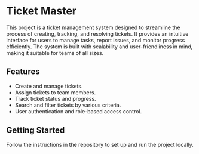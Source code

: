 # Ticket Master

This project is a ticket management system designed to streamline the process of creating, tracking, and resolving tickets. It provides an intuitive interface for users to manage tasks, report issues, and monitor progress efficiently. The system is built with scalability and user-friendliness in mind, making it suitable for teams of all sizes.

## Features
- Create and manage tickets.
- Assign tickets to team members.
- Track ticket status and progress.
- Search and filter tickets by various criteria.
- User authentication and role-based access control.

## Getting Started
Follow the instructions in the repository to set up and run the project locally.
